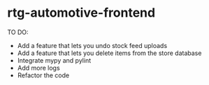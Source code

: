 # rtg-automotive-frontend

TO DO:

- Add a feature that lets you undo stock feed uploads
- Add a feature that lets you delete items from the store database
- Integrate mypy and pylint
- Add more logs
- Refactor the code
